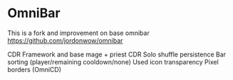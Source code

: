 # OmniBar

This is a fork and improvement on base omnibar
https://github.com/jordonwow/omnibar

CDR Framework and base mage + priest CDR
Solo shuffle persistence
Bar sorting (player/remaining cooldown/none)
Used icon transparency
Pixel borders (OmniCD)
